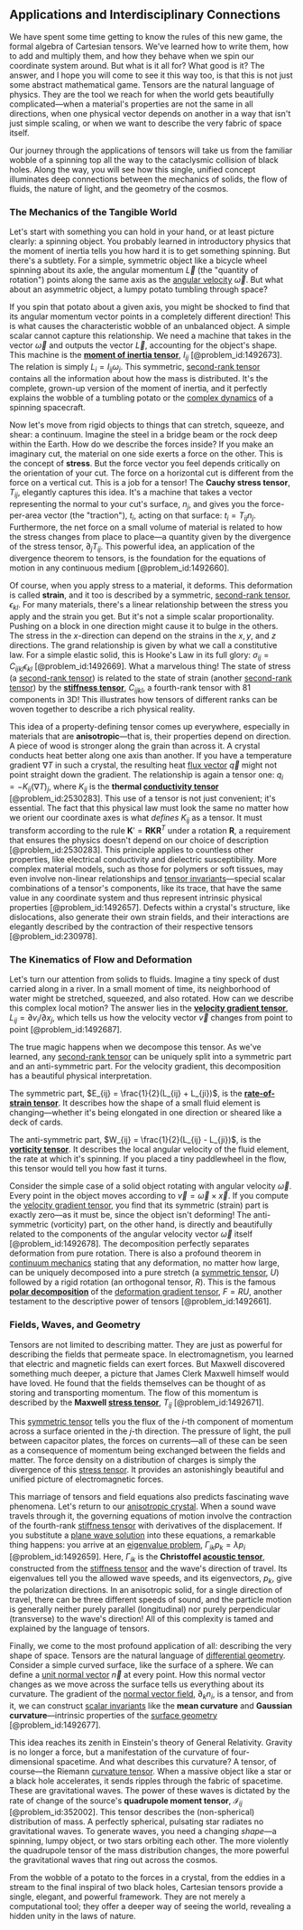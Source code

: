 ## Applications and Interdisciplinary Connections

We have spent some time getting to know the rules of this new game, the formal algebra of Cartesian tensors. We've learned how to write them, how to add and multiply them, and how they behave when we spin our coordinate system around. But what is it all for? What good is it? The answer, and I hope you will come to see it this way too, is that this is not just some abstract mathematical game. Tensors are the natural language of physics. They are the tool we reach for when the world gets beautifully complicated—when a material's properties are not the same in all directions, when one physical vector depends on another in a way that isn't just simple scaling, or when we want to describe the very fabric of space itself.

Our journey through the applications of tensors will take us from the familiar wobble of a spinning top all the way to the cataclysmic collision of black holes. Along the way, you will see how this single, unified concept illuminates deep connections between the mechanics of solids, the flow of fluids, the nature of light, and the geometry of the cosmos.

### The Mechanics of the Tangible World

Let's start with something you can hold in your hand, or at least picture clearly: a spinning object. You probably learned in introductory physics that the moment of inertia tells you how hard it is to get something spinning. But there's a subtlety. For a simple, symmetric object like a bicycle wheel spinning about its axle, the angular momentum $\vec{L}$ (the "quantity of rotation") points along the same axis as the [angular velocity](@article_id:192045) $\vec{\omega}$. But what about an asymmetric object, a lumpy potato tumbling through space?

If you spin that potato about a given axis, you might be shocked to find that its angular momentum vector points in a completely different direction! This is what causes the characteristic wobble of an unbalanced object. A simple scalar cannot capture this relationship. We need a machine that takes in the vector $\vec{\omega}$ and outputs the vector $\vec{L}$, accounting for the object's shape. This machine is the **[moment of inertia tensor](@article_id:148165)**, $I_{ij}$ [@problem_id:1492673]. The relation is simply $L_i = I_{ij} \omega_j$. This symmetric, [second-rank tensor](@article_id:199286) contains all the information about how the mass is distributed. It's the complete, grown-up version of the moment of inertia, and it perfectly explains the wobble of a tumbling potato or the [complex dynamics](@article_id:170698) of a spinning spacecraft.

Now let's move from rigid objects to things that can stretch, squeeze, and shear: a continuum. Imagine the steel in a bridge beam or the rock deep within the Earth. How do we describe the forces inside? If you make an imaginary cut, the material on one side exerts a force on the other. This is the concept of **stress**. But the force vector you feel depends critically on the orientation of your cut. The force on a horizontal cut is different from the force on a vertical cut. This is a job for a tensor! The **Cauchy stress tensor**, $T_{ij}$, elegantly captures this idea. It's a machine that takes a vector representing the normal to your cut's surface, $n_j$, and gives you the force-per-area vector (the "traction"), $t_i$, acting on that surface: $t_i = T_{ij} n_j$. Furthermore, the net force on a small volume of material is related to how the stress changes from place to place—a quantity given by the divergence of the stress tensor, $\partial_j T_{ij}$. This powerful idea, an application of the divergence theorem to tensors, is the foundation for the equations of motion in any continuous medium [@problem_id:1492660].

Of course, when you apply stress to a material, it deforms. This deformation is called **strain**, and it too is described by a symmetric, [second-rank tensor](@article_id:199286), $\epsilon_{kl}$. For many materials, there's a linear relationship between the stress you apply and the strain you get. But it's not a simple scalar proportionality. Pushing on a block in one direction might cause it to bulge in the others. The stress in the $x$-direction can depend on the strains in the $x, y,$ and $z$ directions. The grand relationship is given by what we call a constitutive law. For a simple elastic solid, this is Hooke's Law in its full glory: $\sigma_{ij} = C_{ijkl} \epsilon_{kl}$ [@problem_id:1492669]. What a marvelous thing! The state of stress (a [second-rank tensor](@article_id:199286)) is related to the state of strain (another [second-rank tensor](@article_id:199286)) by the **[stiffness tensor](@article_id:176094)**, $C_{ijkl}$, a fourth-rank tensor with 81 components in 3D! This illustrates how tensors of different ranks can be woven together to describe a rich physical reality.

This idea of a property-defining tensor comes up everywhere, especially in materials that are **anisotropic**—that is, their properties depend on direction. A piece of wood is stronger along the grain than across it. A crystal conducts heat better along one axis than another. If you have a temperature gradient $\nabla T$ in such a crystal, the resulting heat [flux vector](@article_id:273083) $\vec{q}$ might not point straight down the gradient. The relationship is again a tensor one: $q_i = -K_{ij} (\nabla T)_j$, where $K_{ij}$ is the **thermal [conductivity tensor](@article_id:155333)** [@problem_id:2530283]. This use of a tensor is not just convenient; it's essential. The fact that this physical law must look the same no matter how we orient our coordinate axes is what *defines* $K_{ij}$ as a tensor. It must transform according to the rule $\mathbf{K}' = \mathbf{R} \mathbf{K} \mathbf{R}^T$ under a rotation $\mathbf{R}$, a requirement that ensures the physics doesn't depend on our choice of description [@problem_id:2530283]. This principle applies to countless other properties, like electrical conductivity and dielectric susceptibility. More complex material models, such as those for polymers or soft tissues, may even involve non-linear relationships and [tensor invariants](@article_id:202760)—special scalar combinations of a tensor's components, like its trace, that have the same value in any coordinate system and thus represent intrinsic physical properties [@problem_id:1492657]. Defects within a crystal's structure, like dislocations, also generate their own strain fields, and their interactions are elegantly described by the contraction of their respective tensors [@problem_id:230978].

### The Kinematics of Flow and Deformation

Let's turn our attention from solids to fluids. Imagine a tiny speck of dust carried along in a river. In a small moment of time, its neighborhood of water might be stretched, squeezed, and also rotated. How can we describe this complex local motion? The answer lies in the **[velocity gradient tensor](@article_id:270434)**, $L_{ij} = \partial v_i / \partial x_j$, which tells us how the velocity vector $\vec{v}$ changes from point to point [@problem_id:1492687].

The true magic happens when we decompose this tensor. As we've learned, any [second-rank tensor](@article_id:199286) can be uniquely split into a symmetric part and an anti-symmetric part. For the velocity gradient, this decomposition has a beautiful physical interpretation.

The symmetric part, $E_{ij} = \frac{1}{2}(L_{ij} + L_{ji})$, is the **[rate-of-strain tensor](@article_id:260158)**. It describes how the shape of a small fluid element is changing—whether it's being elongated in one direction or sheared like a deck of cards.

The anti-symmetric part, $W_{ij} = \frac{1}{2}(L_{ij} - L_{ji})$, is the **[vorticity tensor](@article_id:189127)**. It describes the local angular velocity of the fluid element, the rate at which it's spinning. If you placed a tiny paddlewheel in the flow, this tensor would tell you how fast it turns.

Consider the simple case of a solid object rotating with angular velocity $\vec{\omega}$. Every point in the object moves according to $\vec{v} = \vec{\omega} \times \vec{x}$. If you compute the [velocity gradient tensor](@article_id:270434), you find that its symmetric (strain) part is exactly zero—as it must be, since the object isn't deforming! The anti-symmetric (vorticity) part, on the other hand, is directly and beautifully related to the components of the angular velocity vector $\vec{\omega}$ itself [@problem_id:1492678]. The decomposition perfectly separates deformation from pure rotation. There is also a profound theorem in [continuum mechanics](@article_id:154631) stating that any deformation, no matter how large, can be uniquely decomposed into a pure stretch (a [symmetric tensor](@article_id:144073), $U$) followed by a rigid rotation (an orthogonal tensor, $R$). This is the famous **[polar decomposition](@article_id:149047)** of the [deformation gradient tensor](@article_id:149876), $F = RU$, another testament to the descriptive power of tensors [@problem_id:1492661].

### Fields, Waves, and Geometry

Tensors are not limited to describing matter. They are just as powerful for describing the fields that permeate space. In electromagnetism, you learned that electric and magnetic fields can exert forces. But Maxwell discovered something much deeper, a picture that James Clerk Maxwell himself would have loved. He found that the fields themselves can be thought of as storing and transporting momentum. The flow of this momentum is described by the **Maxwell [stress tensor](@article_id:148479)**, $T_{ij}$ [@problem_id:1492671].

This [symmetric tensor](@article_id:144073) tells you the flux of the $i$-th component of momentum across a surface oriented in the $j$-th direction. The pressure of light, the pull between capacitor plates, the forces on currents—all of these can be seen as a consequence of momentum being exchanged between the fields and matter. The force density on a distribution of charges is simply the divergence of this [stress tensor](@article_id:148479). It provides an astonishingly beautiful and unified picture of electromagnetic forces.

This marriage of tensors and field equations also predicts fascinating wave phenomena. Let's return to our [anisotropic crystal](@article_id:177262). When a sound wave travels through it, the governing equations of motion involve the contraction of the fourth-rank [stiffness tensor](@article_id:176094) with derivatives of the displacement. If you substitute a [plane wave solution](@article_id:180588) into these equations, a remarkable thing happens: you arrive at an [eigenvalue problem](@article_id:143404), $\Gamma_{ik} p_k = \lambda p_i$ [@problem_id:1492659]. Here, $\Gamma_{ik}$ is the **Christoffel [acoustic tensor](@article_id:199595)**, constructed from the [stiffness tensor](@article_id:176094) and the wave's direction of travel. Its eigenvalues tell you the allowed wave speeds, and its eigenvectors, $p_k$, give the polarization directions. In an anisotropic solid, for a single direction of travel, there can be three different speeds of sound, and the particle motion is generally neither purely parallel (longitudinal) nor purely perpendicular (transverse) to the wave's direction! All of this complexity is tamed and explained by the language of tensors.

Finally, we come to the most profound application of all: describing the very shape of space. Tensors are the natural language of [differential geometry](@article_id:145324). Consider a simple curved surface, like the surface of a sphere. We can define a [unit normal vector](@article_id:178357) $\vec{n}$ at every point. How this normal vector changes as we move across the surface tells us everything about its curvature. The gradient of the [normal vector field](@article_id:268359), $\partial_k n_i$, is a tensor, and from it, we can construct [scalar invariants](@article_id:193293) like the **mean curvature** and **Gaussian curvature**—intrinsic properties of the [surface geometry](@article_id:272536) [@problem_id:1492677].

This idea reaches its zenith in Einstein's theory of General Relativity. Gravity is no longer a force, but a manifestation of the curvature of four-dimensional spacetime. And what describes this curvature? A tensor, of course—the Riemann [curvature tensor](@article_id:180889). When a massive object like a star or a black hole accelerates, it sends ripples through the fabric of spacetime. These are gravitational waves. The power of these waves is dictated by the rate of change of the source's **quadrupole moment tensor**, $\mathcal{I}_{ij}$ [@problem_id:352002]. This tensor describes the (non-spherical) distribution of mass. A perfectly spherical, pulsating star radiates no gravitational waves. To generate waves, you need a changing *shape*—a spinning, lumpy object, or two stars orbiting each other. The more violently the quadrupole tensor of the mass distribution changes, the more powerful the gravitational waves that ring out across the cosmos.

From the wobble of a potato to the forces in a crystal, from the eddies in a stream to the final inspiral of two black holes, Cartesian tensors provide a single, elegant, and powerful framework. They are not merely a computational tool; they offer a deeper way of seeing the world, revealing a hidden unity in the laws of nature.